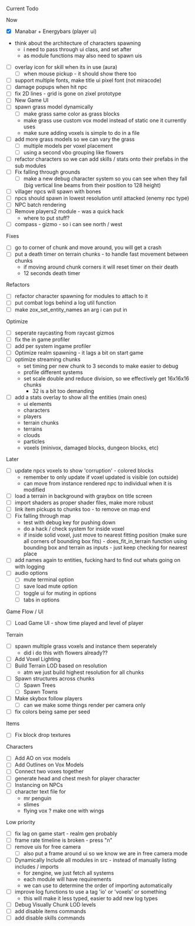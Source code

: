 Current Todo

Now
- [x] Manabar + Energybars (player ui)
- think about the architecture of characters spawning
    - i need to pass through ui class, and set after
    - as module functions may also need to spawn uis
- [ ] overlay icon for skill when its in use (aura)
    - [ ] when mouse pickup - it should show there too
- [ ] support multiple fonts, make title ui pixel font (not miracode)
- [ ] damage popups when hit npc
- [ ] fix 2D lines - grid is gone on zixel prototype
- [ ] New Game UI
- [ ] spawn grass model dynamically
    - [ ] make grass same color as grass blocks
    - make grass use custom vox model instead of static one it currently uses
    - make sure adding voxels is simple to do in a file
- [ ] add more grass models so we can vary the grass
    - [ ] multiple models per voxel placement
    - [ ] using a second vbo grouping like flowers
- [ ] refactor characters so we can add skills / stats onto their prefabs in the sub modules
- [ ] Fix falling through grounds
    - [ ] make a new debug character system so you can see when they fall (big vertical line beams from their position to 128 height)
- [ ] villager npcs will spawn with bones
- [ ] npcs should spawn in lowest resolution until attacked (enemy npc type)
- [ ] NPC batch rendering
- [ ] Remove players2 module - was a quick hack
    - where to put stuff?
- [ ] compass - gizmo - so i can see north / west

Fixes
- [ ] go to corner of chunk and move around, you will get a crash
- [ ] put a death timer on terrain chunks - to handle fast movement between chunks
    - if moving around chunk corners it will reset timer on their death
    - 12 seconds death timer

Refactors
- [ ] refactor character spawning for modules to attach to it
- [ ] put combat logs behind a log util function
- [ ] make zox_set_entity_names an arg i can put in

Optimize
- [ ] seperate raycasting from raycast gizmos
- [ ] fix the in game profiler
- [ ] add per system ingame profiler
- [ ] Optimize realm spawning - it lags a bit on start game
- [ ] optimize streaming chunks
    - set timing per new chunk to 3 seconds to make easier to debug
    - profile different systems
    - set scale double and reduce division, so we effectively get 16x16x16 chunks
        - 32 is a bit too demanding
- [ ] add a stats overlay to show all the entities (main ones)
    - ui elements
    - characters
    - players
    - terrain chunks
    - terrains
    - clouds
    - particles
    - voxels (minivox, damaged blocks, dungeon blocks, etc)

Later
- [ ] update npcs voxels to show 'corruption' - colored blocks
    - remember to only update if voxel updated is visible (on outside)
    - can move from instance rendered npc to individual when it is modified
- [ ] load a terrain in background with graybox on title screen
- [ ] import shaders as proper shader files, make more robust
- [ ] link item pickups to chunks too - to remove on map end
- [ ] Fix falling through map
    - test with debug key for pushing down
    - do a hack / check system for inside voxel
    - if inside solid voxel, just move to nearest fitting position (make sure all corners of bounding box fits) - does_fit_in_terrain function using bounding box and terrain as inputs - just keep checking for nearest place
- [ ] add names again to entities, fucking hard to find out whats going on with logging
- [ ] audio options
    - [ ] mute terminal option
    - [ ] save load mute option
    - [ ] toggle ui for muting in options
    - [ ] tabs in options

Game Flow / UI
- [ ] Load Game UI - show time played and level of player

Terrain
- [ ] spawn multiple grass voxels and instance them seperately
    - did i do this with flowers already??
- [ ] Add Voxel Lighting
- [ ] Build Terrain LOD based on resolution
    - atm we just build highest resolution for all chunks
- [ ] Spawn structures across chunks
    - [ ] Spawn Trees
    - [ ] Spawn Towns
- [ ] Make skybox follow players
    - [ ] can we make some things render per camera only
- [ ] fix colors being same per seed

Items
- [ ] Fix block drop textures

Characters
- [ ] Add AO on vox models
- [ ] Add Outlines on Vox Models
- [ ] Connect two voxes together
- [ ] generate head and chest mesh for player character
- [ ] Instancing on NPCs
- [ ] character text file for
    - mr penguin
    - slimes
    - flying vox ? make one with wings

Low priority
- [ ] fix lag on game start - realm gen probably
- [ ] frame rate timeline is broken - press "n"
- [ ] remove uis for free camera
    - [ ] also put a frame around ui so we know we are in free camera mode
- [ ] Dynamically Include all modules in src - instead of manually listing includes / imports
    - for zengine, we just fetch all systems
    - each module will have requirements
    - we can use to determine the order of importing automatically
- [ ] improve log functions to use a tag 'io' or 'voxels' or something
    - this will make it less typed, easier to add new log types
- [ ] Debug Visually Chunk LOD levels
- [ ] add disable items commands
- [ ] add disable skills commands